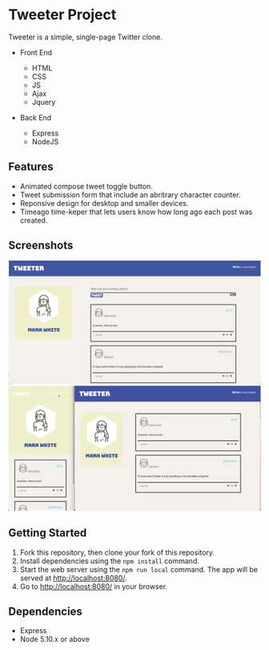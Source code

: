 # Tweeter Project

Tweeter is a simple, single-page Twitter clone.

* Front End
  * HTML
  * CSS
  * JS
  * Ajax
  * Jquery

* Back End
  * Express
  * NodeJS

## Features
* Animated compose tweet toggle button.
* Tweet submission form that include an abritrary character counter.
* Reponsive design for desktop and smaller devices.
* Timeago time-keper that lets users know how long ago each post was created.

## Screenshots
!["Screenshot of Tweeter Compose Tweet Box"](https://github.com/markjwhite/tweeter/blob/master/docs/Write-Tweet.png?raw=true)
!["Screenshot of Tweeter Responsive Design"](https://github.com/markjwhite/tweeter/blob/master/docs/Responsive-Design.png?raw=true)

## Getting Started

1. Fork this repository, then clone your fork of this repository.
2. Install dependencies using the `npm install` command.
3. Start the web server using the `npm run local` command. The app will be served at <http://localhost:8080/>.
4. Go to <http://localhost:8080/> in your browser.

## Dependencies

- Express
- Node 5.10.x or above
